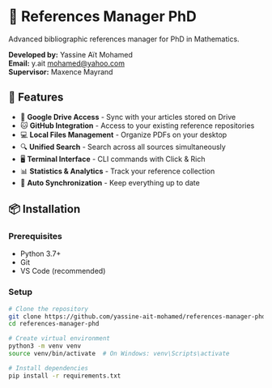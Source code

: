 # 🔬 References Manager PhD

Advanced bibliographic references manager for PhD in Mathematics.

**Developed by:** Yassine Aït Mohamed  
**Email:** y.ait mohamed@yahoo.com  
**Supervisor:** Maxence Mayrand  

## 🚀 Features

- 📁 **Google Drive Access** - Sync with your articles stored on Drive
- 🐱 **GitHub Integration** - Access to your existing reference repositories
- 💻 **Local Files Management** - Organize PDFs on your desktop
- 🔍 **Unified Search** - Search across all sources simultaneously
- 🖥️ **Terminal Interface** - CLI commands with Click & Rich
- 📊 **Statistics & Analytics** - Track your reference collection
- 🔄 **Auto Synchronization** - Keep everything up to date

## 📦 Installation

### Prerequisites
- Python 3.7+
- Git
- VS Code (recommended)

### Setup
```bash
# Clone the repository
git clone https://github.com/yassine-ait-mohamed/references-manager-phd.git
cd references-manager-phd

# Create virtual environment
python3 -m venv venv
source venv/bin/activate  # On Windows: venv\Scripts\activate

# Install dependencies
pip install -r requirements.txt